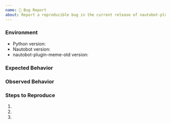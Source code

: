 ```yaml
---
name: 🐛 Bug Report
about: Report a reproducible bug in the current release of nautobot-plugin-meme-otd
---
```


### Environment
* Python version:  <!-- Example: 3.7.7 -->
* Nautobot version:  <!-- Example: 1.4.0 -->
* nautobot-plugin-meme-otd version:  <!-- Example: 0.1.0 -->

<!-- What did you expect to happen? -->
### Expected Behavior


<!-- What happened instead? -->
### Observed Behavior

<!--
    Describe in detail the exact steps that someone else can take to reproduce
    this bug using the current release.
-->
### Steps to Reproduce
1.
2.
3.
